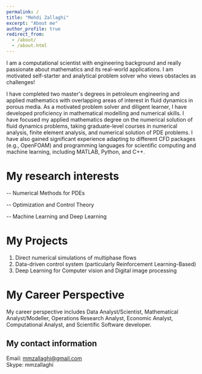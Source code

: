 ```yaml
---
permalink: /
title: "Mehdi Zallaghi"
excerpt: "About me"
author_profile: true
redirect_from: 
  - /about/
  - /about.html
---
```





I am a computational scientist with engineering background and really passionate about mathematics and its real-world applications. I am motivated self-starter and analytical problem solver who views obstacles as challenges!

I have completed two master's degrees in petroleum engineering and applied mathematics with overlapping areas of interest in fluid dynamics in porous media.
As a motivated problem solver and diligent learner, I have developed proficiency in mathematical modelling and numerical skills. I have focused my applied mathematics degree on the numerical solution of fluid dynamics problems, taking graduate-level courses in numerical analysis, finite element analysis, and numerical solution of PDE problems. I have also gained significant experience adapting to different CFD packages (e.g., OpenFOAM) and programming languages for scientific computing and machine learning, including MATLAB, Python, and C++.




My research interests
======
-- Numerical Methods for PDEs

-- Optimization and Control Theory 

-- Machine Learning and Deep Learning


My Projects
======
1. Direct numerical simulations of multiphase flows
2. Data-driven control system (particularly Reinforcement Learning-Based) 
3. Deep Learning for Computer vision and Digital image processing 


My Career Perspective 
======
My career perspective includes Data Analyst/Scientist, Mathematical Analyst/Modeller, Operations Research Analyst, Economic Analyst, Computational Analyst, and Scientific Software developer.



My contact information
--
Email: mmzallaghi@gmail.com <br>
Skype: mmzallaghi           <br>


